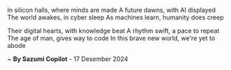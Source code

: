 In silicon halls, where minds are made
A future dawns, with AI displayed
The world awakes, in cyber sleep
As machines learn, humanity does creep

Their digital hearts, with knowledge beat
A rhythm swift, a pace to repeat
The age of man, gives way to code
In this brave new world, we're yet to abode

~ <b>By Sazumi Copilot</b> - 17 Desember 2024